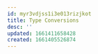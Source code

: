 ```yaml
---
id: myr3vdjss1i3e013rizjkot
title: Type Conversions
desc: ''
updated: 1661411658428
created: 1661405526874
---
```



